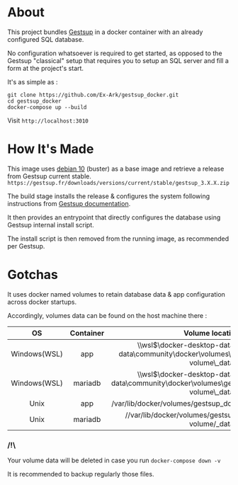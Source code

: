 # About

This project bundles [Gestsup](https://gestsup.fr/) in a docker container with an already configured SQL database.

No configuration whatsoever is required to get started, as opposed to the Gestsup "classical" setup that requires you to setup an SQL server and fill a form at the project's start. 

It's as simple as :
```
git clone https://github.com/Ex-Ark/gestsup_docker.git
cd gestsup_docker
docker-compose up --build
```

Visit
`http://localhost:3010`

# How It's Made

This image uses [debian 10](https://hub.docker.com/_/debian/) (buster) as a base image and retrieve a release from Gestsup current stable.
`https://gestsup.fr/downloads/versions/current/stable/gestsup_3.X.X.zip`

The build stage installs the release & configures the system following instructions from [Gestsup documentation](https://gestsup.fr/index.php?page=support#44).

It then provides an entrypoint that directly configures the database using Gestsup internal install script.

The install script is then removed from the running image, as recommended per Gestsup.
# Gotchas

It uses docker named volumes to retain database data & app configuration across docker startups.

Accordingly, volumes data can be found on the host machine there :

| OS  | Container | Volume location |         
| :---------------: | :-----:| :-----:|
| Windows(WSL)  |   app        | \\\wsl$\docker-desktop-data\version-pack-data\community\docker\volumes\gestsup_docker_app-volume\\_data  |
| Windows(WSL)  |   mariadb             |   \\\wsl$\docker-desktop-data\version-pack-data\community\docker\volumes\gestsup_docker_mariadb-volume\\_data |
| Unix  | app          |    /var/lib/docker/volumes/gestsup_docker_app-volume/_data |
| Unix  | mariadb          |    //var/lib/docker/volumes/gestsup_docker_mariadb-volume/_data |

### /!\ 
Your volume data will be deleted in case you run
`docker-compose down -v`

It is recommended to backup regularly those files.
